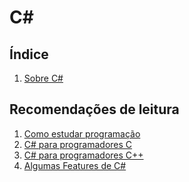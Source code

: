 C#
==

Índice
------

1. [Sobre C#](0-about.md)

Recomendações de leitura
------------------------

1. [Como estudar programação](/general/how-to-study.md)
2. [C# para programadores C](from-c.md)
3. [C# para programadores C++](from-cpp.md)
4. [Algumas Features de C#](some-features.md)
